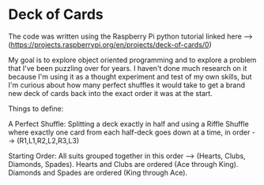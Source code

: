 # Deck of Cards

The code was written using the Raspberry Pi python tutorial linked here --> (https://projects.raspberrypi.org/en/projects/deck-of-cards/0)

My goal is to explore object oriented programming and to explore a problem that I've been puzzling over for years. I haven't done much research on it because I'm using it as a thought experiment and test of my own skills, but I'm curious about how many perfect shuffles it would take to get a brand new deck of cards back into the exact order it was at the start.

Things to define:

  A Perfect Shuffle: Splitting a deck exactly in half and using a Riffle Shuffle where exactly one card from each half-deck goes down at a time, in order --> (R1,L1,R2,L2,R3,L3)
  
  Starting Order: All suits grouped together in this order --> (Hearts, Clubs, Diamonds, Spades). Hearts and Clubs are ordered (Ace through King). Diamonds and Spades are ordered (King through Ace).

